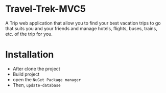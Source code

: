 # Travel-Trek-MVC5
A Trip web application that allow you to find your best vacation trips to go that suits you and your friends and manage hotels, flights, buses, trains, etc. of the trip for you.

# Installation
- After clone the project
- Build project
- open the `NuGet Package manager`
- Then, `update-database`
